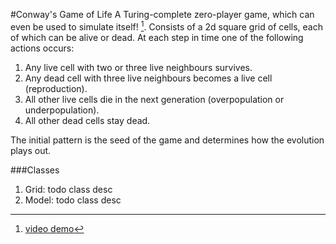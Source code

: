 #Conway's Game of Life
A Turing-complete zero-player game, which can even be used to simulate itself! [^1]. Consists of a 2d square grid of cells, each of which can be alive or dead. At each step in time one of the following actions occurs:
1. Any live cell with two or three live neighbours survives. 
2. Any dead cell with three live neighbours becomes a live cell (reproduction). 
3. All other live cells die in the next generation (overpopulation or underpopulation).
4. All other dead cells stay dead.

The initial pattern is the seed of the game and determines how the evolution plays out.


###Classes
1. Grid: todo class desc
2. Model: todo class desc

[^1]: [video demo](https://www.youtube.com/watch?v=xP5-iIeKXE8)